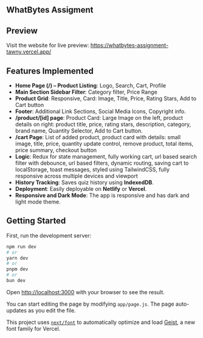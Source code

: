 ## WhatBytes Assigment

## Preview

Visit the website for live preview: https://whatbytes-assignment-tawny.vercel.app/

## Features Implemented

- **Home Page (/) – Product Listing**: Logo, Search, Cart, Profile
- **Main Section Sidebar Filter**: Category filter, Price Range
- **Product Grid**: Responsive, Card: Image, Title, Price, Rating Stars, Add to Cart button
- **Footer**: Additional Link Sections, Social Media Icons, Copyright info.
- **/product/[id] page**: Product Card: Large Image on the left, product details on right: product title, price, rating stars, description, category, brand name, Quantity Selector, Add to Cart button.  
- **/cart Page**: List of added product, product card with details: small image, title, price, quantity update control, remove product, total items, price summary, checkout button
- **Logic**: Redux for state management, fully working cart, url based search filter with debounce, url based filters, dynamic routing, saving cart to localStorage, toast messages, styled using TailwindCSS, fully responsive across multiple devices and viewport
- **History Tracking**: Saves quiz history using **IndexedDB**.
- **Deployment**: Easily deployable on **Netlify** or **Vercel**.
- **Responsive and Dark Mode**: The app is responsive and has dark and light mode theme.

## Getting Started

First, run the development server:

```bash
npm run dev
# or
yarn dev
# or
pnpm dev
# or
bun dev
```

Open [http://localhost:3000](http://localhost:3000) with your browser to see the result.

You can start editing the page by modifying `app/page.js`. The page auto-updates as you edit the file.

This project uses [`next/font`](https://nextjs.org/docs/app/building-your-application/optimizing/fonts) to automatically optimize and load [Geist](https://vercel.com/font), a new font family for Vercel.
